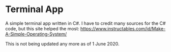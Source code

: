 # Terminal App 
A simple terminal app written in C#. 
I have to credit many sources for the C# code, but this site helped the most:
https://www.instructables.com/id/Make-A-Simple-Operating-System/

This is not being updated any more as of 1 June 2020.
